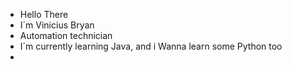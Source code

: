 - Hello There
- I´m Vinicius Bryan
- Automation technician 
- I´m currently learning Java, and i Wanna learn some Python too
- 
